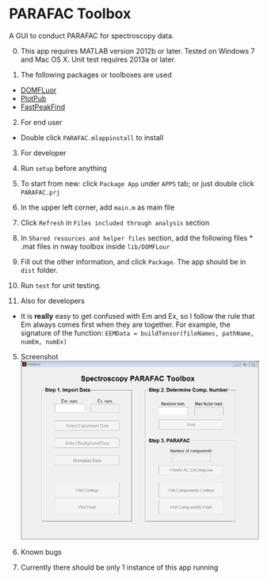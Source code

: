PARAFAC Toolbox
===============
A GUI to conduct PARAFAC for spectroscopy data.

0. This app requires MATLAB version 2012b or later. Tested on Windows 7 and Mac
   OS X. Unit test requires 2013a or later.

1. The following packages or toolboxes are used
  * [DOMFLuor](http://www.models.life.ku.dk/al_domfluor)
  * [PlotPub](http://www.mathworks.com/matlabcentral/fileexchange/47921-plotpub-publication-quality-graphs-in-matlab)
  * [FastPeakFind](http://www.mathworks.com/matlabcentral/fileexchange/37388-fast-2d-peak-finder)

2. For end user
  * Double click `PARAFAC.mlappinstall` to install

3. For developer
  0. Run `setup` before anything
  1. To start from new: click `Package App` under `APPS` tab; or just double
     click `PARAFAC.prj`
  2. In the upper left corner, add `main.m` as main file
  3. Click `Refresh` in `Files included through analysis` section
  4. In `Shared resources and helper files` section, add the following files
    * .mat files in nway toolbox inside `lib/DOMFLour`
  5. Fill out the other information, and click `Package`. The app should be in
     `dist` folder.
  6. Run `test` for unit testing.

4. Also for developers
  * It is **really** easy to get confused with Em and Ex, so I follow the rule that
    Em always comes first when they are together. For example, the signature of the
    function: `EEMData = buildTensor(fileNames, pathName, numEm, numEx)`

5. Screenshot
![screenshot](/screenshot.png)

6. Known bugs
  1. Currently there should be only 1 instance of this app running

